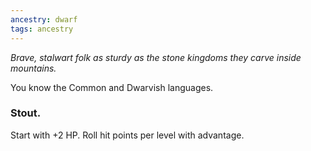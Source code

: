 ```yaml
---
ancestry: dwarf
tags: ancestry
---
```


*Brave, stalwart folk as sturdy as the stone kingdoms they carve inside mountains.*

You know the Common and Dwarvish languages.

### Stout.
Start with +2 HP. Roll hit points per level with advantage.
